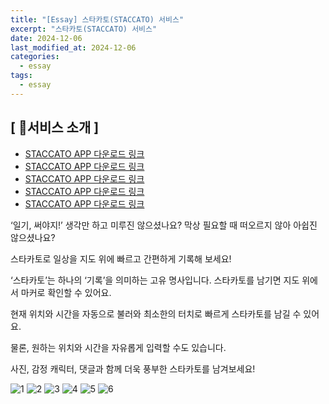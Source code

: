 ```yaml
---
title: "[Essay] 스타카토(STACCATO) 서비스"
excerpt: "스타카토(STACCATO) 서비스"
date: 2024-12-06
last_modified_at: 2024-12-06
categories:
  - essay
tags:
  - essay
---
```


## [ 🙋서비스 소개 ]

* [STACCATO APP 다운로드 링크](https://play.google.com/store/apps/details?id=com.on.staccato&pcampaignid=web_share)
* [STACCATO APP 다운로드 링크](https://play.google.com/store/apps/details?id=com.on.staccato&pcampaignid=web_share)
* [STACCATO APP 다운로드 링크](https://play.google.com/store/apps/details?id=com.on.staccato&pcampaignid=web_share)
* [STACCATO APP 다운로드 링크](https://play.google.com/store/apps/details?id=com.on.staccato&pcampaignid=web_share)
* [STACCATO APP 다운로드 링크](https://play.google.com/store/apps/details?id=com.on.staccato&pcampaignid=web_share)

‘일기, 써야지!’ 생각만 하고 미루진 않으셨나요? 막상 필요할 때 떠오르지 않아 아쉽진 않으셨나요?

스타카토로 일상을 지도 위에 빠르고 간편하게 기록해 보세요!

‘스타카토’는 하나의 ‘기록’을 의미하는 고유 명사입니다. 스타카토를 남기면 지도 위에서 마커로 확인할 수 있어요.

현재 위치와 시간을 자동으로 불러와 최소한의 터치로 빠르게 스타카토를 남길 수 있어요.

물론, 원하는 위치와 시간을 자유롭게 입력할 수도 있습니다.

사진, 감정 캐릭터, 댓글과 함께 더욱 풍부한 스타카토를 남겨보세요!

![1](https://github.com/user-attachments/assets/7162e26c-56d5-48d8-ba65-153e3965f76f)
![2](https://github.com/user-attachments/assets/f2376aa8-cef5-4e0a-a2e0-3839f1084740)
![3](https://github.com/user-attachments/assets/3c83a0bc-ba19-4560-9287-568b583ba226)
![4](https://github.com/user-attachments/assets/273a203e-518f-45f8-b4fb-53b6b9a97d7c)
![5](https://github.com/user-attachments/assets/6ab0096c-515f-43ce-865b-2c869b266584)
![6](https://github.com/user-attachments/assets/a93358ef-3489-4315-bed8-12be1052d0f0)

